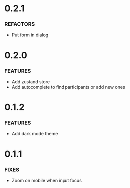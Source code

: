 # 0.2.1

### REFACTORS

- Put form in dialog

# 0.2.0

### FEATURES

- Add zustand store
- Add autocomplete to find participants or add new ones

# 0.1.2

### FEATURES

- Add dark mode theme

# 0.1.1

### FIXES

- Zoom on mobile when input focus
